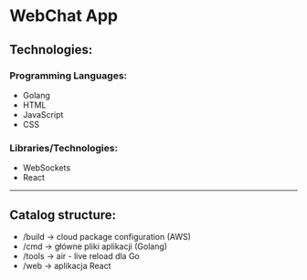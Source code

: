# WebChat App

## Technologies:

### Programming Languages:
- Golang
- HTML
- JavaScript
- CSS

### Libraries/Technologies:
- WebSockets
- React

---

## Catalog structure:

- /build -> cloud package configuration (AWS)
- /cmd -> główne pliki aplikacji (Golang)
- /tools -> air - live reload dla Go
- /web -> aplikacja React
